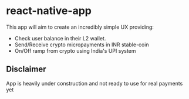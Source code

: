 # react-native-app

This app will aim to create an incredibly simple UX providing:
  - Check user balance in their L2 wallet.
  - Send/Receive crypto micropayments in INR stable-coin
  - On/Off ramp from crypto using India's UPI system

## Disclaimer
  App is heavily under construction and not ready to use for real payments yet
